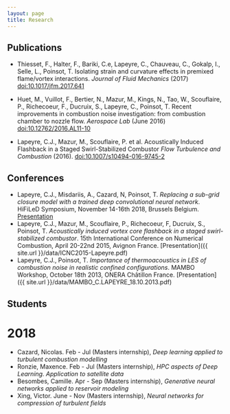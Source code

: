 ```yaml
---
layout: page
title: Research
---
```


## Publications

- Thiesset, F., Halter, F., Bariki, C.e, Lapeyre, C.,
  Chauveau, C., Gokalp, I., Selle, L., Poinsot, T. Isolating strain and
  curvature effects in premixed flame/vortex interactions. *Journal of
  Fluid Mechanics* (2017) [doi:10.1017/jfm.2017.641](https://doi.org/10.1017/jfm.2017.641)

- Huet, M., Vuillot, F., Bertier, N., Mazur, M., Kings, N., Tao, W.,
  Scouflaire, P., Richecoeur, F., Ducruix, S., Lapeyre, C., Poinsot, T.
  Recent improvements in combustion noise investigation: from combustion
  chamber to nozzle flow. *Aerospace Lab* (June 2016)
  [doi:10.12762/2016.AL11-10](http://www.aerospacelab-journal.org/sites/www.aerospacelab-journal.org/files/AL11-10.pdf)

- Lapeyre, C.J., Mazur, M., Scouflaire, P. et al. Acoustically Induced Flashback
  in a Staged Swirl-Stabilized Combustor *Flow Turbulence and Combustion* (2016).
  [doi:10.1007/s10494-016-9745-2](http://link.springer.com/article/10.1007/s10494-016-9745-2)


## Conferences

- Lapeyre, C.J., Misdariis, A., Cazard, N, Poinsot, T. *Replacing a sub-grid
  closure model with a trained deep convolutional neural network*. HiFiLeD
  Symposium, November 14-16th 2018, Brussels Belgium.
  [Presentation](https://www.dropbox.com/s/2ujcekgn06pq442/C.J.Lapeyre.pdf?dl=1)
- Lapeyre, C.J., Mazur, M., Scouflaire, P., Richecoeur, F, Ducruix, S., Poinsot,
  T. *Acoustically induced vortex core flashback in a staged swirl-stabilized
  combustor*. 15th International Conference on Numerical Combustion, April
  20-22nd 2015, Avignon France. [Presentation]({{ site.url }}/data/ICNC2015-Lapeyre.pdf)
- Lapeyre, C.J., Poinsot, T. *Importance of thermoacoustics in LES of combustion
  noise in realistic confined configurations*. MAMBO Workshop, October 18th
  2013, ONERA Châtillon France. [Presentation]({{ site.url }}/data/MAMBO_C.LAPEYRE_18.10.2013.pdf)


## Students

# 2018

- Cazard, Nicolas. Feb - Jul (Masters internship), *Deep learning applied
  to turbulent combustion modelling*
- Ronzie, Maxence. Feb - Jul (Masters internship), *HPC aspects of Deep
  Learning. Application to satellite data*
- Besombes, Camille. Apr - Sep (Masters internship), *Generative neural
  networks applied to reservoir modeling*
- Xing, Victor. June - Nov (Masters internship), *Neural networks for
  compression of turbulent fields*
